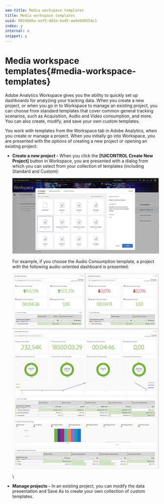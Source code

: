 ```yaml
---
seo-title: Media workspace templates
title: Media workspace templates
uuid: 0024b06a-eaf5-4d2e-be45-aeda9d0554c1
index: y
internal: n
snippet: y
---
```


# Media workspace templates{#media-workspace-templates}

Adobe Analytics Workspace gives you the ability to quickly set up dashboards for analyzing your tracking data. When you create a new project, or when you go in to Workspace to manage an existing project, you can choose from standard templates that cover common general tracking scenarios, such as Acquisition, Audio and Video consumption, and more. You can also create, modify, and save your own custom templates.

You work with templates from the Workspace tab in Adobe Analytics, when you create or manage a project. When you initially go into Workspace, you are presented with the options of creating a new project or opening an existing project:

* **Create a new project -** When you click the **[!UICONTROL Create New Project]** button in Workspace, you are presented with a dialog from which you can select from your collection of templates (including Standard and Custom):
  <a id="fig_nyh_1s3_cfb"></a>

  ![](assets/all-templates-audio.png)

  For example, if you choose the Audio Consumption template, a project with the following audio-oriented dashboard is presented:

  <a id="fig_pbg_qs3_cfb"></a>

  ![](assets/aa-workspace.png)

  \

* **Manage projects -** In an existing project, you can modify the data presentation and Save As to create your own collection of custom templates.

